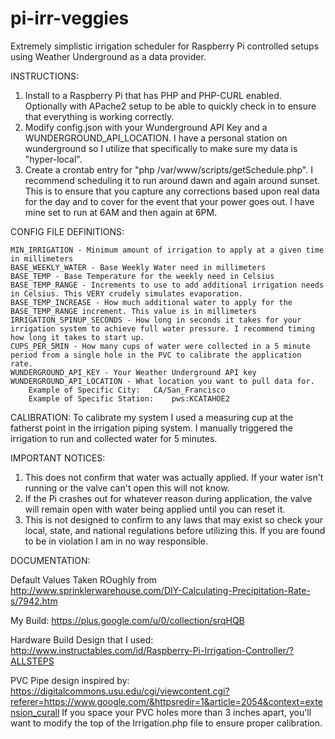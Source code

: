 # pi-irr-veggies
Extremely simplistic irrigation scheduler for Raspberry Pi controlled setups using Weather Underground as a data provider.

INSTRUCTIONS:
1. Install to a Raspberry Pi that has PHP and PHP-CURL enabled. Optionally with APache2 setup to be able to quickly check in to ensure that everything is working correctly.
2. Modify config.json with your Wunderground API Key and a WUNDERGROUND_API_LOCATION. I have a personal station on wunderground so I utilize that specifically to make sure my data is "hyper-local".
3. Create a crontab entry for "php /var/www/scripts/getSchedule.php". I recommend scheduling it to run around dawn and again around sunset. This is to ensure that you capture any corrections based upon real data for the day and to cover for the event that your power goes out. I have mine set to run at 6AM and then again at 6PM.

CONFIG FILE DEFINITIONS:

	MIN_IRRIGATION - Minimum amount of irrigation to apply at a given time in millimeters
	BASE_WEEKLY_WATER - Base Weekly Water need in millimeters
	BASE_TEMP - Base Temperature for the weekly need in Celsius
	BASE_TEMP_RANGE - Increments to use to add additional irrigation needs in Celsius. This VERY crudely simulates evaporation.
	BASE_TEMP_INCREASE - How much additional water to apply for the BASE_TEMP_RANGE increment. This value is in millimeters
	IRRIGATION_SPINUP_SECONDS - How long in seconds it takes for your irrigation system to achieve full water pressure. I recommend timing how long it takes to start up.
	CUPS_PER_5MIN - How many cups of water were collected in a 5 minute period from a single hole in the PVC to calibrate the application rate.
	WUNDERGROUND_API_KEY - Your Weather Underground API key
	WUNDERGROUND_API_LOCATION - What location you want to pull data for.
		Example of Specific City:	CA/San_Francisco
		Example of Specific Station:	pws:KCATAHOE2

CALIBRATION:
To calibrate my system I used a measuring cup at the fatherst point in the irrigation piping system. I manually triggered the irrigation to run and collected water for 5 minutes. 

IMPORTANT NOTICES:

1. This does not confirm that water was actually applied. If your water isn't running or the valve can't open this will not know.
2. If the Pi crashes out for whatever reason during application, the valve will remain open with water being applied until you can reset it.
3. This is not designed to confirm to any laws that may exist so check your local, state, and national regulations before utilizing this. If you are found to be in violation I am in no way responsible.

DOCUMENTATION:

Default Values Taken ROughly from http://www.sprinklerwarehouse.com/DIY-Calculating-Precipitation-Rate-s/7942.htm

My Build: https://plus.google.com/u/0/collection/srqHQB

Hardware Build Design that I used: http://www.instructables.com/id/Raspberry-Pi-Irrigation-Controller/?ALLSTEPS

PVC Pipe design inspired by: https://digitalcommons.usu.edu/cgi/viewcontent.cgi?referer=https://www.google.com/&httpsredir=1&article=2054&context=extension_curall
	If you space your PVC holes more than 3 inches apart, you'll want to modify the top of the Irrigation.php file to ensure proper calibration.